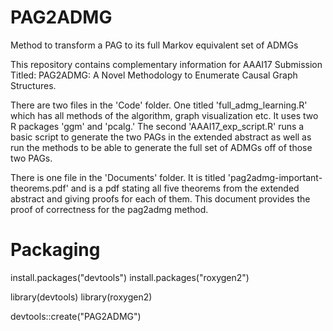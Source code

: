 # PAG2ADMG
Method to transform a PAG to its full Markov equivalent set of ADMGs

This repository contains complementary information for AAAI17 Submission Titled: PAG2ADMG: A Novel Methodology to Enumerate Causal Graph Structures.

There are two files in the 'Code' folder. One titled 'full_admg_learning.R' which has all methods of the algorithm, graph visualization etc. It uses two R packages 'ggm' and 'pcalg.' The second 'AAAI17_exp_script.R' runs a basic script to generate the two PAGs in the extended abstract as well as run the methods to be able to generate the full set of ADMGs off of those two PAGs.

There is one file in the 'Documents' folder. It is titled 'pag2admg-important-theorems.pdf' and is a pdf stating all five theorems from the extended abstract and giving proofs for each of them. This document provides the proof of correctness for the pag2admg method.

# Packaging
install.packages("devtools")
install.packages("roxygen2")

library(devtools)
library(roxygen2)

devtools::create("PAG2ADMG")